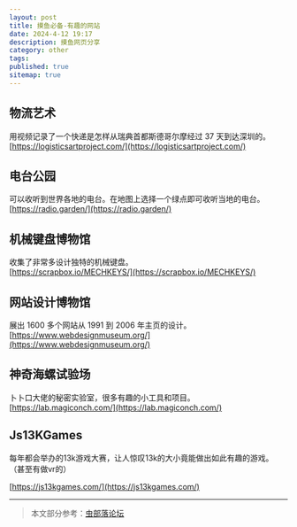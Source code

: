```yaml
---
layout: post
title: 摸鱼必备-有趣的网站
date: 2024-4-12 19:17
description: 摸鱼网页分享
category: other
tags:
published: true
sitemap: true
---
```


## 物流艺术

用视频记录了一个快递是怎样从瑞典首都斯德哥尔摩经过 37 天到达深圳的。  
[https://logisticsartproject.com/](https://logisticsartproject.com/)

## 电台公园

可以收听到世界各地的电台。在地图上选择一个绿点即可收听当地的电台。  
[https://radio.garden/](https://radio.garden/)

## 机械键盘博物馆

收集了非常多设计独特的机械键盘。  
[https://scrapbox.io/MECHKEYS/](https://scrapbox.io/MECHKEYS/)

## 网站设计博物馆

展出 1600 多个网站从 1991 到 2006 年主页的设计。  
[https://www.webdesignmuseum.org/](https://www.webdesignmuseum.org/)

## 神奇海螺试验场

卜卜口大佬的秘密实验室，很多有趣的小工具和项目。  
[https://lab.magiconch.com/](https://lab.magiconch.com/)  

## Js13KGames

每年都会举办的13k游戏大赛，让人惊叹13k的大小竟能做出如此有趣的游戏。
（甚至有做vr的）

[https://js13kgames.com/](https://js13kgames.com/)

---

> 本文部分参考：[虫部落论坛](https://www.chongbuluo.com/thread-7961-1-1.html)
